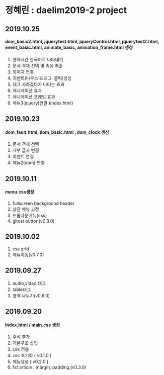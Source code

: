 # 정혜린 : daelim2019-2 project

## 2019.10.25
#### dom_basic2.html, jquerytest.html, jqueryControl.html, jquerytest2.html, event_basic.html, animate_basic, animation_frame.html 생성
1. 현재시간 한국어로 나타내기
2. 문서 객체 선택 및 속성 추출
3. 이미지 연결
4. 이벤트(마우스 드래그, 클릭)생성
5. 태그 사라졌다가 나타는 효과
6. 애니메이션 효과
7. 애니메이션 프레임 효과
8. 메뉴3(jquery)연결 (index.html)


## 2019.10.23
#### dom_fault.html, dom_basic.html , dom_clock 생성
1. 문서 객체 선택
2. 내부 글자 변경
3. 이벤트 연결
4. 메뉴2(dom) 연결


## 2019.10.11
#### menu.css생성
1. fullscreen background header
2. 상단 메뉴 고정
3. 드롭다운메뉴(css)
4. ghost button(v0.8.0)

## 2019.10.02
1. css grid
2. 메뉴이동(v0.7.0)

## 2019.09.27
1. audio,video 태그
2. table태그
3. 영역 나누기(v0.6.0) 

## 2019.09.20
#### index.html / main.css 생성
1. 주석 추가 <br>
2. 기본구조 삽입
3. css 적용
4. css 초기화 ( v0.1.0 )
5. 메뉴생성 ( v0.2.0 )
6. 1st article : margin, padding,(v0.3.0) 


